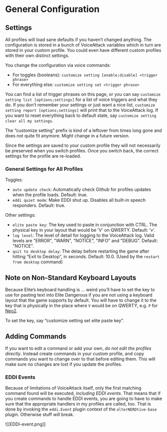# General Configuration

## Settings

All profiles will load sane defaults if you haven’t changed anything. The
configuration is stored in a bunch of VoiceAttack variables which in turn are
stored in your custom profile. You could even have different custom profiles
with their own distinct settings.

You change the configuration via voice commands:

* For toggles (booleans): `customize setting [enable;disable] <trigger phrase>`
* For everything else: `customize setting set <trigger phrase>`

You can find a list of trigger phrases on this page, or you can say
`customize setting list [options;settings]` for a list of voice triggers and
what they do. If you don’t remember your settings or just want a nice list,
`customize setting report [options;settings]` will print that to the
VoiceAttack log. If you want to reset everything back to default state, say
`customize setting clear all my settings`.

The “customize setting” prefix is kind of a leftover from times long gone and
does not quite fit anymore. Might change in a future version.

Since the settings are saved to your custom profile they will not necessarily be
preserved when you switch profiles. Once you switch back, the correct settings
for the profile are re-loaded.

### General Settings for All Profiles

Toggles:

* `auto update check`: Automatically check Github for profiles updates when the
  profile loads. Default: true.
* `eddi quiet mode`: Make EDDI shut up. Disables all built-in speech responders.
  Default: true.

Other settings:

* `elite paste key`: The key used to paste in conjunction with CTRL. The
  physical key in your layout that would be 'V' on QWERTY. Default: 'v'.
* `log level`: The level of detail for logging to the VoiceAttack log. Valid
  levels are "ERROR", "WARN", "NOTICE", "INFO" and "DEBUG". Default: "NOTICE".
* `quit to desktop delay`: The delay before restarting the game after hitting
  “Exit to Desktop”, in seconds. Default: 10.0. (Used by the `restart from desktop`
  command)

## Note on Non-Standard Keyboard Layouts

Because Elite’s keyboard handling is … weird you’ll have to set the key to use
for pasting text into Elite Dangerous if you are not using a keyboard layout
that the game supports by default.  You will have to change it to the key that
is physically in the place where `V` would be on QWERTY, e.g. `P` for
[Neo2](https://neo-layout.org).

To set the key, say “customize setting set elite paste key”.

## Adding Commands

If you want to edit a command or add your own, _do not edit the profiles 
directly_. Instead create commands in your custom profile, and copy commands you 
want to change over to that before editing them. This will make sure no changes 
are lost if you update the profiles.

### EDDI Events

Because of limitations of VoiceAttack itself, only the first matching command
found will be executed, _including EDDI events_. That means that if you create
commands to handle EDDI events, you are going to have to make sure that the
appropriate handlers in my profiles are called, too. That is done by invoking
the `eddi.Event` plugin context of the `alterNERDtive-base` plugin. Otherwise
stuff _will_ break.

![[EDDI-event.png]]
